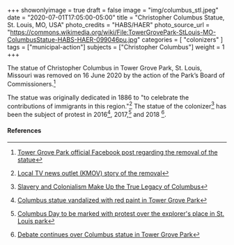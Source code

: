 +++ 
showonlyimage = true 
draft = false 
image = "img/columbus_stl.jpeg" 
date = "2020-07-01T17:05:00-05:00" 
title = "Christopher Columbus Statue, St. Louis, MO, USA" 
photo_credits = "HABS/HAER" 
photo_source_url = "https://commons.wikimedia.org/wiki/File:TowerGrovePark-StLouis-MO-ColumbusStatue-HABS-HAER-099046pu.jpg" 
categories = [ "colonizers" ] 
tags = ["municipal-action"]
subjects = ["Christopher Columbus"] 
weight = 1 
+++

The statue of Christopher Columbus in Tower Grove Park, St. Louis, Missouri was removed on 16 June 2020 by the action of the Park’s Board of Commissioners.[^1]  

<!--more-->

The statue was originally dedicated in 1886 to "to celebrate the contributions of immigrants in this region."[^2]  The statue of the colonizer[^3] has been the subject of protest in 2016[^4], 2017,[^5] and 2018 [^6].  


#### References

[^1]: [Tower Grove Park official Facebook post regarding the removal of the statue](https://www.facebook.com/towergroveparkstl/posts/10158257972916153)

[^2]: [Local TV news outlet (KMOV) story of the removal](https://www.kmov.com/news/christopher-columbus-statue-removed-from-tower-grove-park/article_b7f1574a-ad16-11ea-b3f8-53efc3737f8e.html)

[^3]: [Slavery and Colonialism Make Up the True Legacy of Columbus](https://www.nytimes.com/1989/11/04/opinion/l-slavery-and-colonialism-make-up-the-true-legacy-of-columbus-866089.html)

[^4]: [Columbus statue vandalized with red paint in Tower Grove Park](https://fox2now.com/news/columbus-statue-vandalized-with-red-paint-in-tower-grove-park/)

[^5]: [Columbus Day to be marked with protest over the explorer's place in St. Louis park](https://news.stlpublicradio.org/post/columbus-day-be-marked-protest-over-explorers-place-st-louis-park)

[^6]: [Debate continues over Columbus statue in Tower Grove Park](https://www.stltoday.com/news/local/metro/debate-continues-over-columbus-statue-in-tower-grove-park/collection_0e670360-7945-5992-8dfd-9289a01d4529.html)
